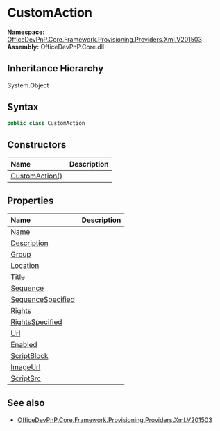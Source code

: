 # CustomAction
  

**Namespace:** [OfficeDevPnP.Core.Framework.Provisioning.Providers.Xml.V201503](OfficeDevPnP.Core.Framework.Provisioning.Providers.Xml.V201503.md)  
**Assembly:** OfficeDevPnP.Core.dll  
## Inheritance Hierarchy
System.Object  
## Syntax
```C#
public class CustomAction
```
## Constructors
|**Name**|**Description**|
|:-----|:-----|
| [CustomAction()](OfficeDevPnP.Core.Framework.Provisioning.Providers.Xml.V201503.CustomAction.Constructor1details.md) | 
## Properties
|**Name**|**Description**|
|:-----|:-----|
| [Name](OfficeDevPnP.Core.Framework.Provisioning.Providers.Xml.V201503.CustomAction.Name.md) | 
| [Description](OfficeDevPnP.Core.Framework.Provisioning.Providers.Xml.V201503.CustomAction.Description.md) | 
| [Group](OfficeDevPnP.Core.Framework.Provisioning.Providers.Xml.V201503.CustomAction.Group.md) | 
| [Location](OfficeDevPnP.Core.Framework.Provisioning.Providers.Xml.V201503.CustomAction.Location.md) | 
| [Title](OfficeDevPnP.Core.Framework.Provisioning.Providers.Xml.V201503.CustomAction.Title.md) | 
| [Sequence](OfficeDevPnP.Core.Framework.Provisioning.Providers.Xml.V201503.CustomAction.Sequence.md) | 
| [SequenceSpecified](OfficeDevPnP.Core.Framework.Provisioning.Providers.Xml.V201503.CustomAction.SequenceSpecified.md) | 
| [Rights](OfficeDevPnP.Core.Framework.Provisioning.Providers.Xml.V201503.CustomAction.Rights.md) | 
| [RightsSpecified](OfficeDevPnP.Core.Framework.Provisioning.Providers.Xml.V201503.CustomAction.RightsSpecified.md) | 
| [Url](OfficeDevPnP.Core.Framework.Provisioning.Providers.Xml.V201503.CustomAction.Url.md) | 
| [Enabled](OfficeDevPnP.Core.Framework.Provisioning.Providers.Xml.V201503.CustomAction.Enabled.md) | 
| [ScriptBlock](OfficeDevPnP.Core.Framework.Provisioning.Providers.Xml.V201503.CustomAction.ScriptBlock.md) | 
| [ImageUrl](OfficeDevPnP.Core.Framework.Provisioning.Providers.Xml.V201503.CustomAction.ImageUrl.md) | 
| [ScriptSrc](OfficeDevPnP.Core.Framework.Provisioning.Providers.Xml.V201503.CustomAction.ScriptSrc.md) | 
## See also
- [OfficeDevPnP.Core.Framework.Provisioning.Providers.Xml.V201503](OfficeDevPnP.Core.Framework.Provisioning.Providers.Xml.V201503.md)
